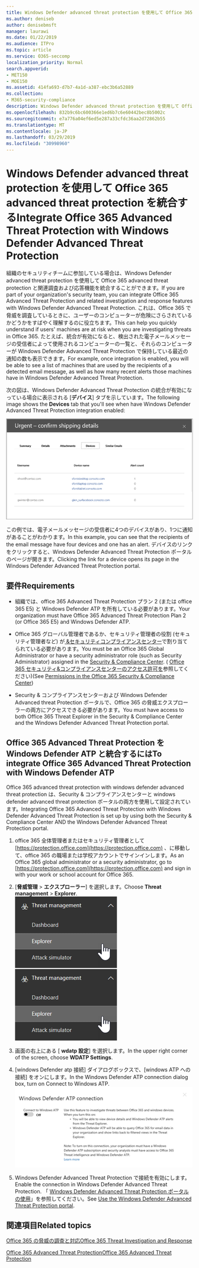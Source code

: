 ```yaml
---
title: Windows Defender advanced threat protection を使用して Office 365 advanced threat protection を統合する
ms.author: deniseb
author: denisebmsft
manager: laurawi
ms.date: 01/22/2019
ms.audience: ITPro
ms.topic: article
ms.service: O365-seccomp
localization_priority: Normal
search.appverid:
- MET150
- MOE150
ms.assetid: 414fa693-d7b7-4a1d-a387-ebc3b6a52889
ms.collection:
- M365-security-compliance
description: Windows Defender advanced threat protection を使用して Office 365 advanced threat protection を統合し、より詳細な脅威管理情報を表示します。
ms.openlocfilehash: 832b9c6bc600366e1ed6b7c6e60442bec8b5002c
ms.sourcegitcommit: e7a776a04ef6ed5e287a33cfdc36aa2d72862b55
ms.translationtype: MT
ms.contentlocale: ja-JP
ms.lasthandoff: 03/29/2019
ms.locfileid: "30998960"
---
```

# <a name="integrate-office-365-advanced-threat-protection-with-windows-defender-advanced-threat-protection"></a><span data-ttu-id="600a5-103">Windows Defender advanced threat protection を使用して Office 365 advanced threat protection を統合する</span><span class="sxs-lookup"><span data-stu-id="600a5-103">Integrate Office 365 Advanced Threat Protection with Windows Defender Advanced Threat Protection</span></span>

<span data-ttu-id="600a5-104">組織のセキュリティチームに参加している場合は、Windows Defender advanced threat protection を使用して Office 365 advanced threat protection と関連調査および応答機能を統合することができます。</span><span class="sxs-lookup"><span data-stu-id="600a5-104">If you are part of your organization's security team, you can integrate Office 365 Advanced Threat Protection and related investigation and response features with Windows Defender Advanced Threat Protection.</span></span> <span data-ttu-id="600a5-105">これは、Office 365 で脅威を調査しているときに、ユーザーのコンピューターが危険にさらされているかどうかをすばやく理解するのに役立ちます。</span><span class="sxs-lookup"><span data-stu-id="600a5-105">This can help you quickly understand if users' machines are at risk when you are investigating threats in Office 365.</span></span> <span data-ttu-id="600a5-106">たとえば、統合が有効になると、検出された電子メールメッセージの受信者によって使用されるコンピューターの一覧と、それらのコンピューターが Windows Defender Advanced Threat Protection で保持している最近の通知の数も表示できます。</span><span class="sxs-lookup"><span data-stu-id="600a5-106">For example, once integration is enabled, you will be able to see a list of machines that are used by the recipients of a detected email message, as well as how many recent alerts those machines have in Windows Defender Advanced Threat Protection.</span></span>
  
<span data-ttu-id="600a5-107">次の図は、Windows Defender Advanced Threat Protection の統合が有効になっている場合に表示される [**デバイス**] タブを示しています。</span><span class="sxs-lookup"><span data-stu-id="600a5-107">The following image shows the **Devices** tab that you'll see when have Windows Defender Advanced Threat Protection integration enabled:</span></span> 
  
![Windows Defender ATP が有効になっている場合は、アラートがあるコンピューターの一覧を表示できます。](media/fec928ea-8f0c-44d7-80b9-a2e0a8cd4e89.PNG)
  
<span data-ttu-id="600a5-109">この例では、電子メールメッセージの受信者に4つのデバイスがあり、1つに通知があることがわかります。</span><span class="sxs-lookup"><span data-stu-id="600a5-109">In this example, you can see that the recipients of the email message have four devices and one has an alert.</span></span> <span data-ttu-id="600a5-110">デバイスのリンクをクリックすると、Windows Defender Advanced Threat Protection ポータルのページが開きます。</span><span class="sxs-lookup"><span data-stu-id="600a5-110">Clicking the link for a device opens its page in the Windows Defender Advanced Threat Protection portal.</span></span>
  
## <a name="requirements"></a><span data-ttu-id="600a5-111">要件</span><span class="sxs-lookup"><span data-stu-id="600a5-111">Requirements</span></span>

- <span data-ttu-id="600a5-112">組織では、office 365 Advanced Threat Protection プラン 2 (または office 365 E5) と Windows Defender ATP を所有している必要があります。</span><span class="sxs-lookup"><span data-stu-id="600a5-112">Your organization must have Office 365 Advanced Threat Protection Plan 2 (or Office 365 E5) and Windows Defender ATP.</span></span>
    
- <span data-ttu-id="600a5-113">Office 365 グローバル管理者であるか、セキュリティ管理者の役割 (セキュリティ管理者など) が[ &amp;セキュリティコンプライアンスセンター](https://protection.office.com)で割り当てられている必要があります。</span><span class="sxs-lookup"><span data-stu-id="600a5-113">You must be an Office 365 Global Administrator or have a security administrator role (such as Security Administrator) assigned in the [Security &amp; Compliance Center](https://protection.office.com).</span></span> <span data-ttu-id="600a5-114">( [Office 365 セキュリティ&amp;コンプライアンスセンターのアクセス許可を](permissions-in-the-security-and-compliance-center.md)参照してください)</span><span class="sxs-lookup"><span data-stu-id="600a5-114">(See [Permissions in the Office 365 Security &amp; Compliance Center](permissions-in-the-security-and-compliance-center.md))</span></span>
    
- <span data-ttu-id="600a5-115">Security & コンプライアンスセンターおよび Windows Defender Advanced threat Protection ポータルで、Office 365 の脅威エクスプローラーの両方にアクセスできる必要があります。</span><span class="sxs-lookup"><span data-stu-id="600a5-115">You must have access to both Office 365 Threat Explorer in the Security & Compliance Center and the Windows Defender Advanced Threat Protection portal.</span></span>
    
## <a name="to-integrate-office-365-advanced-threat-protection-with-windows-defender-atp"></a><span data-ttu-id="600a5-116">Office 365 Advanced Threat Protection を Windows Defender ATP と統合するには</span><span class="sxs-lookup"><span data-stu-id="600a5-116">To integrate Office 365 Advanced Threat Protection with Windows Defender ATP</span></span>

<span data-ttu-id="600a5-117">Office 365 advanced threat protection with windows defender advanced threat protection は、Security & コンプライアンスセンターと windows defender advanced threat protection ポータルの両方を使用して設定されています。</span><span class="sxs-lookup"><span data-stu-id="600a5-117">Integrating Office 365 Advanced Threat Protection with Windows Defender Advanced Threat Protection is set up by using both the Security & Compliance Center AND the Windows Defender Advanced Threat Protection portal.</span></span>
  
1. <span data-ttu-id="600a5-118">office 365 全体管理者またはセキュリティ管理者として[https://protection.office.com](https://protection.office.com) 、に移動して、office 365 の職場または学校アカウントでサインインします。</span><span class="sxs-lookup"><span data-stu-id="600a5-118">As an Office 365 global administrator or a security administrator, go to [https://protection.office.com](https://protection.office.com) and sign in with your work or school account for Office 365.</span></span> 
    
2. <span data-ttu-id="600a5-119">[**脅威管理** \> **エクスプローラー**] を選択します。</span><span class="sxs-lookup"><span data-stu-id="600a5-119">Choose **Threat management** \> **Explorer**.</span></span><br><span data-ttu-id="600a5-120">![脅威管理メニューのエクスプローラー](media/ThreatMgmt-Explorer-nav.png)</span><span class="sxs-lookup"><span data-stu-id="600a5-120">![Explorer in Threat Management menu](media/ThreatMgmt-Explorer-nav.png)</span></span><br>
    
3. <span data-ttu-id="600a5-121">画面の右上にある [ **wdatp 設定**] を選択します。</span><span class="sxs-lookup"><span data-stu-id="600a5-121">In the upper right corner of the screen, choose **WDATP Settings**.</span></span>
    
4. <span data-ttu-id="600a5-122">[windows Defender atp 接続] ダイアログボックスで、[windows ATP への接続] をオンにします。</span><span class="sxs-lookup"><span data-stu-id="600a5-122">In the Windows Defender ATP connection dialog box, turn on Connect to Windows ATP.</span></span><br>![Windows Defender ATP 接続](media/Explorer-WDATPConnection-dialog.png)<br>
    
5. <span data-ttu-id="600a5-124">Windows Defender Advanced Threat Protection で接続を有効にします。</span><span class="sxs-lookup"><span data-stu-id="600a5-124">Enable the connection in Windows Defender Advanced Threat Protection.</span></span> <span data-ttu-id="600a5-125">「 [Windows Defender Advanced Threat Protection ポータルの使用](https://go.microsoft.com/fwlink/?linkid=859690)」を参照してください。</span><span class="sxs-lookup"><span data-stu-id="600a5-125">See [Use the Windows Defender Advanced Threat Protection portal](https://go.microsoft.com/fwlink/?linkid=859690).</span></span>

  
## <a name="related-topics"></a><span data-ttu-id="600a5-126">関連項目</span><span class="sxs-lookup"><span data-stu-id="600a5-126">Related topics</span></span>

[<span data-ttu-id="600a5-127">Office 365 の脅威の調査と対応</span><span class="sxs-lookup"><span data-stu-id="600a5-127">Office 365 Threat Investigation and Response</span></span>](office-365-ti.md)
  
[<span data-ttu-id="600a5-128">Office 365 Advanced Threat Protection</span><span class="sxs-lookup"><span data-stu-id="600a5-128">Office 365 Advanced Threat Protection</span></span>](office-365-atp.md)
  

